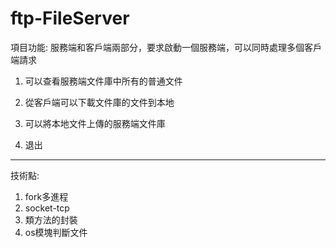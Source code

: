 # ftp-FileServer
項目功能:
服務端和客戶端兩部分，要求啟動一個服務端，可以同時處理多個客戶端請求
1. 可以查看服務端文件庫中所有的普通文件

2. 從客戶端可以下載文件庫的文件到本地
          
3. 可以將本地文件上傳的服務端文件庫
        
4. 退出

-----------------------------------------------------------------------
技術點:
1. fork多進程
2. socket-tcp
3. 類方法的封裝
4. os模塊判斷文件

